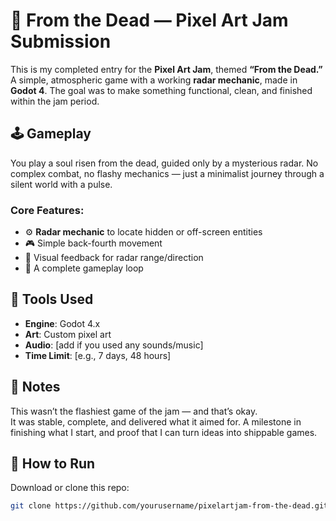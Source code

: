 # 🧟 From the Dead — Pixel Art Jam Submission

This is my completed entry for the **Pixel Art Jam**, themed **“From the Dead.”**  
A simple, atmospheric game with a working **radar mechanic**, made in **Godot 4**. The goal was to make something functional, clean, and finished within the jam period.

## 🕹️ Gameplay

You play a soul risen from the dead, guided only by a mysterious radar. No complex combat, no flashy mechanics — just a minimalist journey through a silent world with a pulse.

### Core Features:
- ⚙️ **Radar mechanic** to locate hidden or off-screen entities
- 🎮 Simple back-fourth movement
- 📡 Visual feedback for radar range/direction
- 🔁 A complete gameplay loop

## 🎨 Tools Used

- **Engine**: Godot 4.x  
- **Art**: Custom pixel art  
- **Audio**: [add if you used any sounds/music]  
- **Time Limit**: [e.g., 7 days, 48 hours]

## 🚧 Notes

This wasn’t the flashiest game of the jam — and that’s okay.  
It was stable, complete, and delivered what it aimed for. A milestone in finishing what I start, and proof that I can turn ideas into shippable games.

## 🔧 How to Run

Download or clone this repo:

```bash
git clone https://github.com/yourusername/pixelartjam-from-the-dead.git

